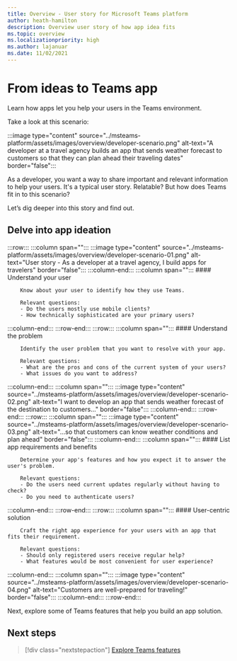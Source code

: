```yaml
---
title: Overview - User story for Microsoft Teams platform
author: heath-hamilton
description: Overview user story of how app idea fits 
ms.topic: overview
ms.localizationpriority: high
ms.author: lajanuar
ms.date: 11/02/2021
---
```

# From ideas to Teams app

Learn how apps let you help your users in the Teams environment.

Take a look at this scenario:

:::image type="content" source="../msteams-platform/assets/images/overview/developer-scenario.png" alt-text="A developer at a travel agency builds an app that sends weather forecast to customers so that they can plan ahead their traveling dates" border="false":::

As a developer, you want a way to share important and relevant information to help your users. It's a typical user story. Relatable? But how does Teams fit in to this scenario?

Let’s dig deeper into this story and find out.

## Delve into app ideation

:::row:::
   :::column span="":::
      :::image type="content" source="../msteams-platform/assets/images/overview/developer-scenario-01.png" alt-text="User story - As a developer at a travel agency, I build apps for travelers" border="false":::
   :::column-end:::
   :::column span="":::
      #### Understand your user

        Know about your user to identify how they use Teams. 
        
        Relevant questions:
        - Do the users mostly use mobile clients?
        - How technically sophisticated are your primary users?
   :::column-end:::
:::row-end:::
:::row:::
   :::column span="":::
      #### Understand the problem

        Identify the user problem that you want to resolve with your app. 

        Relevant questions:
        - What are the pros and cons of the current system of your users?
        - What issues do you want to address?
   :::column-end:::
   :::column span="":::
       :::image type="content" source="../msteams-platform/assets/images/overview/developer-scenario-02.png" alt-text="I want to develop an app that sends weather forecast of the destination to customers..." border="false":::
   :::column-end:::
:::row-end:::
:::row:::
   :::column span="":::
      :::image type="content" source="../msteams-platform/assets/images/overview/developer-scenario-03.png" alt-text="...so that customers can know weather conditions and plan ahead" border="false"::: 
   :::column-end:::
   :::column span="":::
      #### List app requirements and benefits

        Determine your app's features and how you expect it to answer the user's problem. 

        Relevant questions:
        - Do the users need current updates regularly without having to check?
        - Do you need to authenticate users?
   :::column-end:::
:::row-end:::
:::row:::
   :::column span="":::
      #### User-centric solution

        Craft the right app experience for your users with an app that fits their requirement. 

        Relevant questions:
        - Should only registered users receive regular help?
        - What features would be most convenient for user experience?
   :::column-end:::
   :::column span="":::
       :::image type="content" source="../msteams-platform/assets/images/overview/developer-scenario-04.png" alt-text="Customers are well-prepared for traveling!" border="false":::
   :::column-end:::
:::row-end:::

Next, explore some of Teams features that help you build an app solution.

## Next steps

> [!div class="nextstepaction"]
> [Explore Teams features](overview-explore.md)
